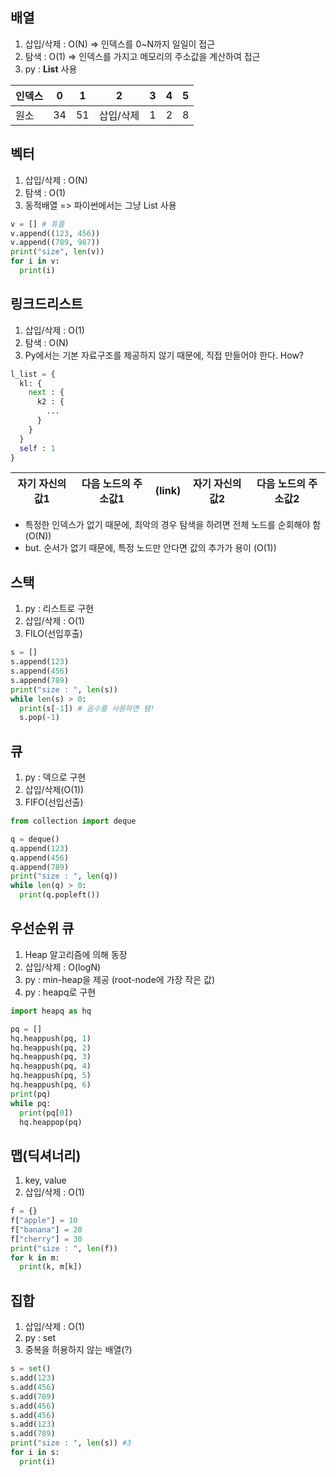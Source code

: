 ## 배열
1. 삽입/삭제 : O(N) => 인덱스를 0~N까지 일일이 접근
2. 탐색 : O(1) => 인덱스를 가지고 메모리의 주소값을 계산하여 접근
3. py : **List** 사용

|인덱스|0|1|2|3|4|5|
|---|---|---|---|---|---|---|
|원소|34|51|삽입/삭제|1|2|8|

## 벡터
1. 삽입/삭제 : O(N)
2. 탐색 : O(1)
3. 동적배열 => 파이썬에서는 그냥 List 사용
```py
v = [] # 튜플
v.append((123, 456))
v.append((789, 987))
print("size", len(v))
for i in v:
  print(i)
```

## 링크드리스트
1. 삽입/삭제 : O(1)
2. 탐색 : O(N)
3. Py에서는 기본 자료구조를 제공하지 않기 때문에, 직접 만들어야 한다.
How?
```py
l_list = {
  kl: {
    next : {
      k2 : {
        ...
      }
    }
  }
  self : 1
}
```
|자기 자신의 값1|다음 노드의 주소값1|(link)|자기 자신의 값2|다음 노드의 주소값2|
|---|---|---|---|---|
- 특정한 인덱스가 없기 때문에, 최악의 경우 탐색을 하려면 전체 노드를 순회해야 함(O(N))
- but. 순서가 없기 때문에, 특정 노드만 안다면 값의 추가가 용이 (O(1))

## 스택
1. py : 리스트로 구현
2. 삽입/삭제 : O(1)
2. FILO(선입후출)
```py
s = []
s.append(123)
s.append(456)
s.append(789)
print("size : ", len(s))
while len(s) > 0:
  print(s[-1]) # 음수를 사용하면 됌!
  s.pop(-1)
```

## 큐
1. py : 덱으로 구현
2. 삽입/삭제(O(1))
3. FIFO(선입선출)
```py
from collection import deque

q = deque()
q.append(123)
q.append(456)
q.append(789)
print("size : ", len(q))
while len(q) > 0:
  print(q.popleft())
```

## 우선순위 큐
1. Heap 알고리즘에 의해 동장
2. 삽입/삭제 : O(logN)
3. py : min-heap을 제공 (root-node에 가장 작은 값)
4. py : heapq로 구현
```py
import heapq as hq

pq = []
hq.heappush(pq, 1)
hq.heappush(pq, 2)
hq.heappush(pq, 3)
hq.heappush(pq, 4)
hq.heappush(pq, 5)
hq.heappush(pq, 6)
print(pq)
while pq:
  print(pq[0])
  hq.heappop(pq)
```

## 맵(딕셔너리)
1. key, value
2. 삽입/삭제 : O(1)
```py
f = {}
f["apple"] = 10
f["banana"] = 20
f["cherry"] = 30
print("size : ", len(f))
for k in m:
  print(k, m[k])
```

## 집합
1. 삽입/삭제 : O(1)
2. py : set
3. 중복을 허용하지 않는 배열(?)
```py
s = set()
s.add(123)
s.add(456)
s.add(789)
s.add(456)
s.add(456)
s.add(123)
s.add(789)
print("size : ", len(s)) #3
for i in s:
  print(i)
```
